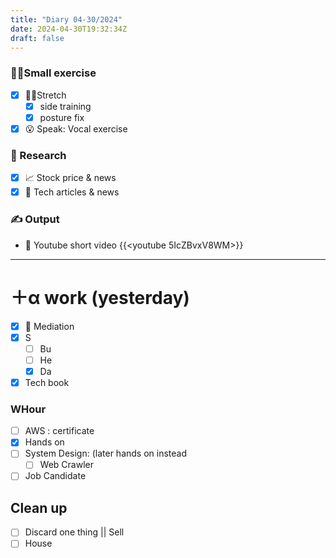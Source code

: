 ```yaml
---
title: "Diary 04-30/2024"  
date: 2024-04-30T19:32:34Z
draft: false
---
```


### 🧘‍♀️Small exercise

- [x]  🧎‍♀️Stretch
    - [x]  side training
    - [x]  posture fix
- [x]  😮 Speak: Vocal exercise

### 👀 Research

- [x]  📈 Stock price & news
- [x]  👾 Tech articles & news

### ✍️ Output

- 🎥 Youtube short video {{<youtube 5IcZBvxV8WM>}}

---

# ＋α work (yesterday)

- [x]  🧘 Mediation
- [x]  S
    - [ ]  Bu
    - [ ]  He
    - [x]  Da
- [x]  Tech book

### WHour

- [ ]  AWS : certificate
- [x]  Hands on
- [ ]  System Design:  (later hands on instead
    - [ ]  Web Crawler
- [ ]  Job Candidate

## Clean up

- [ ]  Discard one thing || Sell
- [ ]  House